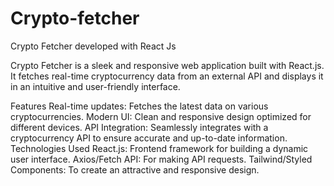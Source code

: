 # Crypto-fetcher
Crypto Fetcher developed with React Js

Crypto Fetcher is a sleek and responsive web application built with React.js. It fetches real-time cryptocurrency data from an external API and displays it in an intuitive and user-friendly interface.

Features
Real-time updates: Fetches the latest data on various cryptocurrencies.
Modern UI: Clean and responsive design optimized for different devices.
API Integration: Seamlessly integrates with a cryptocurrency API to ensure accurate and up-to-date information.
Technologies Used
React.js: Frontend framework for building a dynamic user interface.
Axios/Fetch API: For making API requests.
Tailwind/Styled Components: To create an attractive and responsive design.
